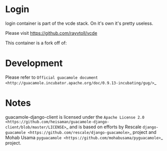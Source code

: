 # Login
login container is part of the vcde stack. On it's own it's pretty useless.

Please visit https://github.com/rayvtoll/vcde


This container is a fork off of:

Development
===========

Please refer to `Official guacamole document <http://guacamole.incubator.apache.org/doc/0.9.13-incubating/gug/>`_

Notes
=====

guacamole-django-client is licensed under the `Apache License 2.0 <https://github.com/heisaman/guacamole-django-client/blob/master/LICENSE>`_ and is based on efforts by Rescale `django-guacamole <https://github.com/rescale/django-guacamole>`_ project and Mohab Usama `pyguacamole <https://github.com/mohabusama/pyguacamole>`_ project.

